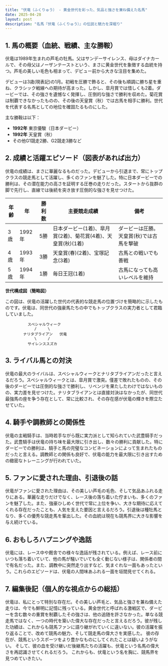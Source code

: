 ```yaml
---
title: "伏竜（ふくりゅう） - 黄金世代を彩った、気品と強さを兼ね備えた名馬"
date: 2025-04-28
layout: post
description: "名馬『伏竜（ふくりゅう）』の伝説と魅力を深堀り"
---
```


## 1. 馬の概要（血統、戦績、主な勝鞍）

伏竜は1989年生まれの芦毛の牡馬。父はサンデーサイレンス、母はダイナカールで、その母父はノーザンテーストという、まさに黄金世代を象徴する血統を持つ。芦毛の美しい毛色も相まって、デビュー前から大きな注目を集めた。

デビューは3歳(現表記)の1月。初戦を圧勝で飾ると、その後も順調に勝ち星を重ね、クラシック戦線への期待が高まった。しかし、皐月賞では惜しくも2着。ダービーでは、その強さを遺憾なく発揮し、圧倒的な強さで勝利を収めた。菊花賞は制覇できなかったものの、その後の天皇賞（秋）では古馬を相手に勝利。世代を代表する名馬としての地位を確固たるものにした。

主な勝鞍は以下：

*   **1992年**  東京優駿（日本ダービー）
*   **1992年** 天皇賞（秋）
*   その他G1競走2勝、G2競走3勝など


## 2. 成績と活躍エピソード（図表があれば出力）

伏竜の成績は、まさに華麗なるものだった。デビューから引退まで、常にトップクラスの競走馬として活躍し、多くのファンを魅了した。特に日本ダービーでの勝利は、その潜在能力の高さを証明する圧巻の走りだった。スタートから抜群の脚で先行し、直線では後続を突き放す圧倒的な強さを見せつけた。

| 年齢 | 年 | 勝利数 | 主要競走成績 | 備考 |
|---|---|---|---|---|
| 3歳 | 1992年 | 5勝 | 日本ダービー(1着)、皐月賞(2着)、菊花賞(4着)、天皇賞(秋)(1着) |  ダービーは圧勝。天皇賞(秋)では古馬を撃破 |
| 4歳 | 1993年 | 3勝 |  天皇賞(春)(2着)、宝塚記念(3着) |  古馬との戦いでも善戦 |
| 5歳 | 1994年 | 1勝 |  毎日王冠(1着) |  古馬になっても高いレベルを維持 |


**世代構成図（簡略図）**

この図は、伏竜の活躍した世代の代表的な競走馬の位置づけを簡略的に示したものです。伏竜は、同世代の強豪馬たちの中でもトップクラスの実力者として君臨していました。

```
          スペシャルウィーク
             /     \
        ナリタブライアン   伏竜
             \     /
          サイレンススズカ
```


## 3. ライバル馬との対決

伏竜の最大のライバルは、スペシャルウィークとナリタブライアンだったと言えるだろう。スペシャルウィークとは、皐月賞で激突。僅差で敗れたものの、その後のダービーでは圧倒的な強さで勝利し、リベンジを果たしたわけではないものの、実力差を見せつけた。ナリタブライアンとは直接対決はなかったが、同世代最強馬の座を争う存在として、常に比較され、その存在感が伏竜の輝きを際立たせていた。


## 4. 騎手や調教師との関係性

伏竜の主戦騎手は、当時若手ながら既に実力派として知られていた武豊騎手だった。武豊騎手は伏竜の持ち味を最大限に引き出し、数々の勝利に貢献した。特にダービーでの勝利は、騎手と馬の完璧なコンビネーションによって生まれたものだったと言える。調教師との関係も良好で、伏竜の能力を最大限に引き出すための緻密なトレーニングが行われていた。


## 5. ファンに愛された理由、引退後の話

伏竜がファンに愛された理由は、その美しい芦毛の毛色、そして気品あふれる走りにある。華麗な走りだけでなく、レース後の落ち着いた佇まいも、多くのファンを魅了した。また、強豪ひしめく世代で常に上位を争い、大きな期待に応えてくれる存在だったことも、人気を支えた要因と言えるだろう。引退後は種牡馬となり、多くの優秀な競走馬を輩出した。その血統は現在も競馬界に大きな影響を与え続けている。


## 6. おもしろハプニングや逸話

伏竜には、レース中や厩舎での様々な逸話が残されている。例えば、レース前にいつも落ち着いていて、他の馬が騒いでいても全く動じない様子は、関係者の間で有名だった。また、調教中に突然走り出すなど、気まぐれな一面もあったという。これらのエピソードは、伏竜の人間味あふれる一面を垣間見せてくれる。


## 7. 編集後記（個人的な視点からの総括）

伏竜は、私にとって特別な存在だ。その美しい芦毛と、気品と強さを兼ね備えた走りは、今でも鮮明に記憶に残っている。黄金世代と呼ばれる激戦区で、ダービーを含む数々の重賞を制覇したその強さは、他の追随を許さなかった。単なる競走馬ではなく、一つの時代を築いた偉大な存在だったと言えるだろう。彼が残した功績は、これからも競馬ファンに語り継がれていくに違いない。彼の活躍を振り返ることで、改めて競馬の魅力、そして競走馬の偉大さを実感した。  彼の存在が、競馬というスポーツをより豊かなものにしてくれたことは疑いようがない。  そして、彼の血を受け継いだ後継馬たちの活躍も、伏竜という名馬の偉大さを再認識させてくれるだろう。  これからも、伏竜という名を胸に、競馬界を見つめていきたい。
